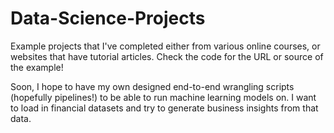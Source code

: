 # Data-Science-Projects
Example projects that I've completed either from various online courses, or websites that have tutorial articles. Check the code for the URL or source of the example!

Soon, I hope to have my own designed end-to-end wrangling scripts (hopefully pipelines!) to be able to run machine learning models on. I want to load in financial datasets and try to generate business insights from that data.

